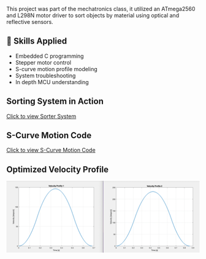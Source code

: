This project was part of the mechatronics class, it utilized an ATmega2560 and L298N motor driver to sort objects by material using optical and reflective sensors.

## 🚀 Skills Applied
- Embedded C programming
- Stepper motor control
- S-curve motion profile modeling
- System troubleshooting
- In depth MCU understanding

## Sorting System in Action
[Click to view Sorter System](../images/sorter.jpg)

## S-Curve Motion Code
[Click to view S-Curve Motion Code](stepper_acceleration.m)

## Optimized Velocity Profile
![Click to view velocity profile](velocity_profiles.png)

